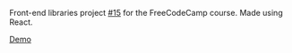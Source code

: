 Front-end libraries project
<a href="https://www.freecodecamp.org/learn/front-end-libraries/front-end-libraries-projects/build-a-25--5-clock">#15</a>
for the FreeCodeCamp course. Made using React.

<a href="https://usamaa18.github.io/PomodoroClock/">Demo</a>